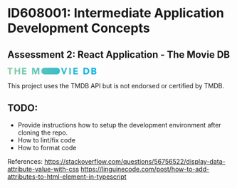 # ID608001: Intermediate Application Development Concepts
## Assessment 2: React Application - The Movie DB
<a href="https://www.themoviedb.org/"> 
  <img src="./media/blue_long_2-9665a76b1ae401a510ec1e0ca40ddcb3b0cfe45f1d51b77a308fea0845885648.svg" style="width: 200px" />
</a>

This project uses the TMDB API but is not endorsed or certified by TMDB.


## TODO:
* Provide instructions how to setup the development environment after cloning the repo.
* How to lint/fix code
* How to format code


References:
https://stackoverflow.com/questions/56756522/display-data-attribute-value-with-css
https://linguinecode.com/post/how-to-add-attributes-to-html-element-in-typescript